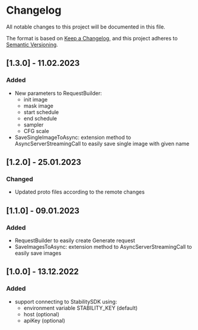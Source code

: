# Changelog
All notable changes to this project will be documented in this file.

The format is based on [Keep a Changelog](https://keepachangelog.com/en/1.0.0/),
and this project adheres to [Semantic Versioning](https://semver.org/spec/v2.0.0.html).


## [1.3.0] - 11.02.2023

### Added
- New parameters to RequestBuilder:
  - init image
  - mask image
  - start schedule
  - end schedule
  - sampler
  - CFG scale
- SaveSingleImageToAsync: extension method to AsyncServerStreamingCall to easily save single image with given name

## [1.2.0] - 25.01.2023

### Changed
- Updated proto files according to the remote changes

## [1.1.0] - 09.01.2023

### Added
- RequestBuilder to easily create Generate request
- SaveImagesToAsync: extension method to AsyncServerStreamingCall<Answer> to easily save images  

## [1.0.0] - 13.12.2022

### Added
- support connecting to StabilitySDK using:
  - environment variable STABILITY_KEY (default)
  - host (optional)
  - apiKey (optional)
